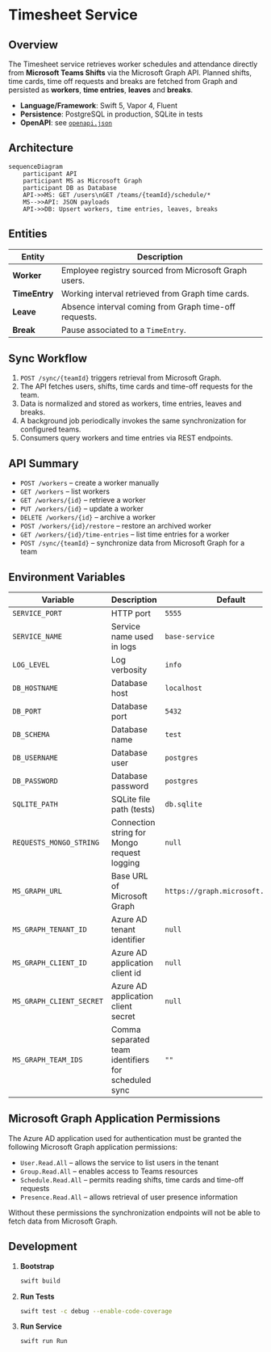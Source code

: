 # Timesheet Service

## Overview
The Timesheet service retrieves worker schedules and attendance directly from **Microsoft Teams Shifts** via the Microsoft Graph API. Planned shifts, time cards, time off requests and breaks are fetched from Graph and persisted as **workers**, **time entries**, **leaves** and **breaks**.

- **Language/Framework**: Swift 5, Vapor 4, Fluent
- **Persistence**: PostgreSQL in production, SQLite in tests
- **OpenAPI**: see [`openapi.json`](openapi.json)

## Architecture
```mermaid
sequenceDiagram
    participant API
    participant MS as Microsoft Graph
    participant DB as Database
    API->>MS: GET /users\nGET /teams/{teamId}/schedule/*
    MS-->>API: JSON payloads
    API->>DB: Upsert workers, time entries, leaves, breaks
```

## Entities
| Entity | Description |
| ------ | ----------- |
| **Worker** | Employee registry sourced from Microsoft Graph users. |
| **TimeEntry** | Working interval retrieved from Graph time cards. |
| **Leave** | Absence interval coming from Graph time-off requests. |
| **Break** | Pause associated to a `TimeEntry`. |

## Sync Workflow
1. `POST /sync/{teamId}` triggers retrieval from Microsoft Graph.
2. The API fetches users, shifts, time cards and time-off requests for the team.
3. Data is normalized and stored as workers, time entries, leaves and breaks.
4. A background job periodically invokes the same synchronization for configured teams.
5. Consumers query workers and time entries via REST endpoints.

## API Summary
- `POST /workers` – create a worker manually
- `GET /workers` – list workers
- `GET /workers/{id}` – retrieve a worker
- `PUT /workers/{id}` – update a worker
- `DELETE /workers/{id}` – archive a worker
- `POST /workers/{id}/restore` – restore an archived worker
- `GET /workers/{id}/time-entries` – list time entries for a worker
- `POST /sync/{teamId}` – synchronize data from Microsoft Graph for a team

## Environment Variables
| Variable | Description | Default |
| -------- | ----------- | ------- |
| `SERVICE_PORT` | HTTP port | `5555` |
| `SERVICE_NAME` | Service name used in logs | `base-service` |
| `LOG_LEVEL` | Log verbosity | `info` |
| `DB_HOSTNAME` | Database host | `localhost` |
| `DB_PORT` | Database port | `5432` |
| `DB_SCHEMA` | Database name | `test` |
| `DB_USERNAME` | Database user | `postgres` |
| `DB_PASSWORD` | Database password | `postgres` |
| `SQLITE_PATH` | SQLite file path (tests) | `db.sqlite` |
| `REQUESTS_MONGO_STRING` | Connection string for Mongo request logging | `null` |
| `MS_GRAPH_URL` | Base URL of Microsoft Graph | `https://graph.microsoft.com/v1.0` |
| `MS_GRAPH_TENANT_ID` | Azure AD tenant identifier | `null` |
| `MS_GRAPH_CLIENT_ID` | Azure AD application client id | `null` |
| `MS_GRAPH_CLIENT_SECRET` | Azure AD application client secret | `null` |
| `MS_GRAPH_TEAM_IDS` | Comma separated team identifiers for scheduled sync | `""` |

## Microsoft Graph Application Permissions
The Azure AD application used for authentication must be granted the following
Microsoft Graph application permissions:

- `User.Read.All` – allows the service to list users in the tenant
- `Group.Read.All` – enables access to Teams resources
- `Schedule.Read.All` – permits reading shifts, time cards and time-off requests
- `Presence.Read.All` – allows retrieval of user presence information

Without these permissions the synchronization endpoints will not be able to
fetch data from Microsoft Graph.

## Development
1. **Bootstrap**
   ```bash
   swift build
   ```
2. **Run Tests**
   ```bash
   swift test -c debug --enable-code-coverage
   ```
3. **Run Service**
   ```bash
   swift run Run
   ```
